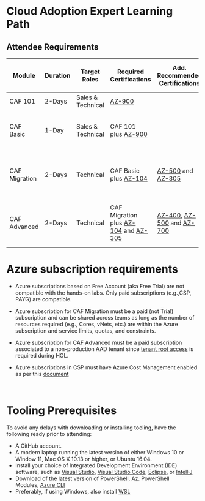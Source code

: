 # Cloud Adoption Expert Learning Path

## Attendee Requirements

| Module        | Duration | Target Roles      | Required Certifications                                                                                                                                                          | Add. Recommended Certifications                                                                                                                                                                                                             | Pre-Learning                                                                                                                                                                                                                                         | Azure Subscription (see notes below)                                | Labs                                                                                                                                                                                                                                    |
| ------------- | -------- | ----------------- | -------------------------------------------------------------------------------------------------------------------------------------------------------------------------------- | ------------------------------------------------------------------------------------------------------------------------------------------------------------------------------------------------------------------------------------------- | ---------------------------------------------------------------------------------------------------------------------------------------------------------------------------------------------------------------------------------------------------- |:------------------------------------------------------------------- | --------------------------------------------------------------------------------------------------------------------------------------------------------------------------------------------------------------------------------------- |
| CAF 101       | 2-Days   | Sales & Technical | [AZ-900](https://docs.microsoft.com/en-us/learn/certifications/exams/az-900)                                                                                                     |                                                                                                                                                                                                                                             | [The business value of Microsoft Azure](https://docs.microsoft.com/en-us/learn/paths/learn-business-value-of-azure/)                                                                                                                                 | Not required                                                        |                                                                                                                                                                                                                                         |
| CAF Basic     | 1-Day    | Sales & Technical | CAF 101 plus [AZ-900](https://docs.microsoft.com/en-us/learn/certifications/exams/az-900)                                                                                        |                                                                                                                                                                                                                                             | CAF 101 or equivalent                                                                                                                                                                                                                                | Required per Team; each individual with Owner RBAC role             |                                                                                                                                                                                                                                         |
| CAF Migration | 2-Days   | Technical         | CAF Basic plus [AZ-104](https://docs.microsoft.com/en-us/learn/certifications/exams/az-104)                                                                                      | [AZ-500](https://docs.microsoft.com/en-us/learn/certifications/exams/az-500) and [AZ-305](https://docs.microsoft.com/en-us/learn/certifications/exams/az-305)                                                                               | [Applications and infrastructure migration and modernization](https://docs.microsoft.com/en-us/learn/modules/app-and-infra-migration-and-modernization/)                                                                                             | Required per Team; each individual with Owner RBAC role             | [Deploy this lab environment at least 1 day before HOL](https://github.com/jonathan-vella/MCW-Line-of-business-application-migration/blob/master/Hands-on%20lab/Before%20the%20HOL%20-%20Line-of-business%20application%20migration.md) |
| CAF Advanced  | 2-Days   | Technical         | CAF Migration plus [AZ-104](https://docs.microsoft.com/en-us/learn/certifications/exams/az-104) and [AZ-305](https://docs.microsoft.com/en-us/learn/certifications/exams/az-305) | [AZ-400](https://docs.microsoft.com/en-us/learn/certifications/exams/az-400), [AZ-500](https://docs.microsoft.com/en-us/learn/certifications/exams/az-500) and [AZ-700](https://docs.microsoft.com/en-us/learn/certifications/exams/az-700) | [Build a cloud governance strategy on Azure](https://docs.microsoft.com/en-us/learn/modules/build-cloud-governance-strategy-azure/) and [Enterprise Scale Architecture](https://docs.microsoft.com/en-us/learn/paths/enterprise-scale-architecture/) | Required per individual with Owner RBAC role and Tenant Root Access | Make sure that you have the necessary AAD permissions                                                                                                                                                                                   |

# **Azure subscription requirements**

- Azure subscriptions based on Free Account (aka Free Trial) are not compatible with the hands-on labs. Only paid subscriptions (e.g.,CSP, PAYG) are compatible. 

- Azure subscription for CAF Migration must be a paid (not Trial) subscription and can be shared across teams as long as the number of resources required (e.g., Cores, vNets, etc.) are within the Azure subscription and service limits, quotas, and constraints.

- Azure subscription for CAF Advanced must be a paid subscription associated to a non-production AAD tenant since [tenant root access](https://github.com/Azure/Enterprise-Scale/wiki/Deploying-Enterprise-Scale-Pre-requisites) is required during HOL.

- Azure subscriptions in CSP must have Azure Cost Management enabled as per this [document](https://docs.microsoft.com/en-us/azure/cost-management-billing/costs/get-started-partners)

 

# **Tooling Prerequisites**

To avoid any delays with downloading or installing tooling, have the following ready prior to attending:

- A GitHub account.
- A modern laptop running the latest version of either Windows 10  or Window 11, Mac OS X 10.13 or higher, or Ubuntu 16.04.
- Install your choice of Integrated Development Environment (IDE) software, such
   as [Visual Studio](https://visualstudio.microsoft.com/vs/community/), [Visual Studio Code](https://code.visualstudio.com/download), [Eclipse](https://www.eclipse.org/), or [IntelliJ](https://www.jetbrains.com/idea/)
- Download of the latest version of PowerShell, Az. PowerShell Modules, [Azure CLI](https://docs.microsoft.com/en-us/cli/azure/install-azure-cli?view=azure-cli-latest)
- Preferably, if using Windows, also install [WSL](https://docs.microsoft.com/en-us/windows/wsl/install)
